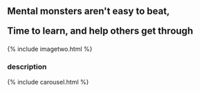 <h2>Mental monsters aren't easy to beat,
  
  Time to learn, and help others get through</h2>
  
{% include imagetwo.html %}

<h3>description</h3>

{% include carousel.html %}
